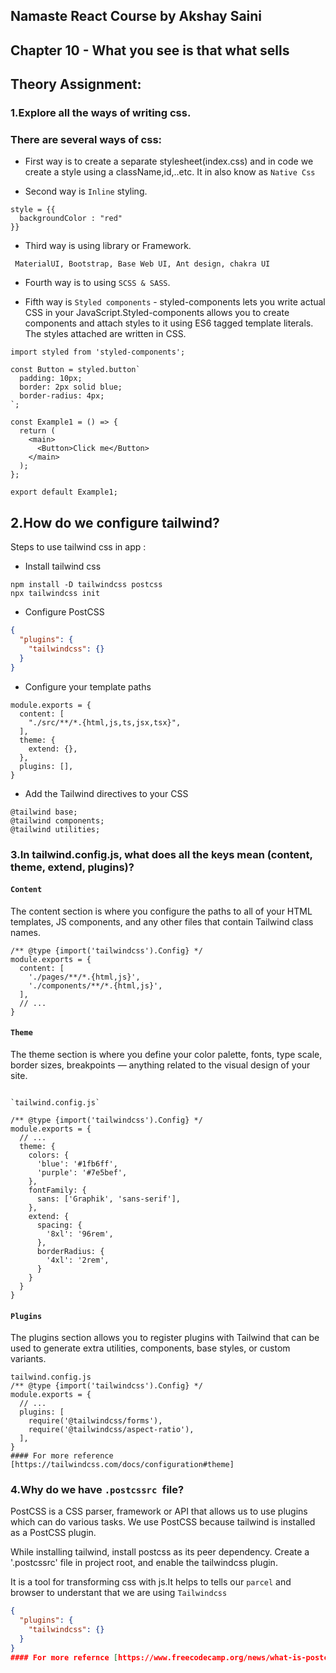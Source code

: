 ## Namaste React Course by Akshay Saini

## Chapter 10 - What you see is that what sells

## Theory Assignment: 
### 1.Explore all the ways of writing css. 

### There are several ways of css:
- First way is to create a separate stylesheet(index.css) and in code we create a style using a className,id,..etc. It in also know as `Native Css`

-	Second way is `Inline` styling.

```
style = {{
  backgroundColor : "red"
}}

```

-	Third way is using library or Framework.

```
 MaterialUI, Bootstrap, Base Web UI, Ant design, chakra UI
```

-	Fourth way is to using `SCSS & SASS`.

-	Fifth way is `Styled components` -  styled-components lets you write actual CSS in your JavaScript.Styled-components allows you to create components and attach styles to it using ES6 tagged template literals. The styles attached are written in CSS.

```
import styled from 'styled-components';

const Button = styled.button`
  padding: 10px;
  border: 2px solid blue;
  border-radius: 4px;
`;

const Example1 = () => {
  return (
    <main>
      <Button>Click me</Button>
    </main>
  );
};

export default Example1;
```

## 2.How do we configure tailwind?

Steps to use tailwind css in app : 
- Install tailwind css

```
npm install -D tailwindcss postcss
npx tailwindcss init
```

- Configure PostCSS
```json
{
  "plugins": {
    "tailwindcss": {}
  }
}
```

- Configure your template paths

```
module.exports = {
  content: [
    "./src/**/*.{html,js,ts,jsx,tsx}",
  ],
  theme: {
    extend: {},
  },
  plugins: [],
}
```

- Add the Tailwind directives to your CSS

```
@tailwind base;
@tailwind components;
@tailwind utilities;
```

### 3.In tailwind.config.js, what does all the keys mean (content, theme, extend, plugins)? 
 
#### `Content`
The content section is where you configure the paths to all of your HTML templates, JS components, and any other files that contain Tailwind class names.

```
/** @type {import('tailwindcss').Config} */
module.exports = {
  content: [
    './pages/**/*.{html,js}',
    './components/**/*.{html,js}',
  ],
  // ...
}
```

#### `Theme`
The theme section is where you define your color palette, fonts, type scale, border sizes, breakpoints — anything related to the visual design of your site.

```

`tailwind.config.js`

/** @type {import('tailwindcss').Config} */
module.exports = {
  // ...
  theme: {
    colors: {
      'blue': '#1fb6ff',
      'purple': '#7e5bef',
    },
    fontFamily: {
      sans: ['Graphik', 'sans-serif'],
    },
    extend: {
      spacing: {
        '8xl': '96rem',
      },
      borderRadius: {
        '4xl': '2rem',
      }
    }
  }
}
```

####  `Plugins`
The plugins section allows you to register plugins with Tailwind that can be used to generate extra utilities, components, base styles, or custom variants.

```
tailwind.config.js
/** @type {import('tailwindcss').Config} */
module.exports = {
  // ...
  plugins: [
    require('@tailwindcss/forms'),
    require('@tailwindcss/aspect-ratio'),
  ],
}
#### For more reference [https://tailwindcss.com/docs/configuration#theme]

```

### 4.Why do we have `.postcssrc `file?


PostCSS is a CSS parser, framework or API that allows us to use plugins which can do various tasks. We use PostCSS because tailwind is installed as a PostCSS plugin. 

While installing tailwind, install postcss as its peer dependency. Create a '.postcssrc' file in project root, and enable the tailwindcss plugin.

It is a tool for transforming css with js.It helps to tells our `parcel` and browser to understant that we are using `Tailwindcss`

```json
{
  "plugins": {
    "tailwindcss": {}
  }
}
#### For more refernce [https://www.freecodecamp.org/news/what-is-postcss/]

```
